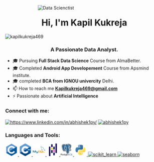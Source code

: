 <img align="right" alt="Data Scienctist" width="400" src="https://media3.giphy.com/media/qgQUggAC3Pfv687qPC/giphy.gif"/>
<h1 align="center">Hi, I'm Kapil Kukreja</h1>
<p align="left"> <img src="https://komarev.com/ghpvc/?username=kapilkukreja469&label=Profile%20views&color=0e75b6&style=flat" alt="kapilkukreja469" /> </p>
<h3 align="center">A Passionate Data Analyst.</h3>

- 🎓 Pursuing **Full Stack Data Science** Course from AlmaBetter.
- 🎓 Completed **Android App Developement** Course from Apsmind institute.
- 🎓 completed **BCA from IGNOU univercity** Delhi.
- 📫 How to reach me **Kapilkukreja469@gmail.com**
- ⚡ Passionate about **Artificial Intelligence**

<h3 align="left">Connect with me:</h3>
<p align="left">
<a href="https://linkedin.com/in/kapil-kukreja-7b2ab5121//" target="blank"><img align="center" src="https://raw.githubusercontent.com/rahuldkjain/github-profile-readme-generator/master/src/images/icons/Social/linked-in-alt.svg" alt="https://www.linkedin.com/in/abhishek1py/" height="30" width="40" /></a>
<a href="https://www.hackerrank.com/profile/kapilarora469" target="blank"><img align="center" src="https://raw.githubusercontent.com/rahuldkjain/github-profile-readme-generator/master/src/images/icons/Social/hackerrank.svg" alt="abhishek1py" height="30" width="40" /></a>
</p>

<h3 align="left">Languages and Tools:</h3>
<p align="left"> <a href="https://www.cprogramming.com/" target="_blank" rel="noreferrer"> <img src="https://raw.githubusercontent.com/devicons/devicon/master/icons/c/c-original.svg" alt="c" width="40" height="40"/> </a> <a href="https://www.w3schools.com/cpp/" target="_blank" rel="noreferrer"> <img src="https://raw.githubusercontent.com/devicons/devicon/master/icons/cplusplus/cplusplus-original.svg" alt="cplusplus" width="40" height="40"/> </a>   <a href="https://www.mysql.com/" target="_blank" rel="noreferrer"> <img src="https://raw.githubusercontent.com/devicons/devicon/master/icons/mysql/mysql-original-wordmark.svg" alt="mysql" width="40" height="40"/> </a> 
<a href="https://pandas.pydata.org/" target="_blank" rel="noreferrer"> <img src="https://raw.githubusercontent.com/devicons/devicon/2ae2a900d2f041da66e950e4d48052658d850630/icons/pandas/pandas-original.svg" alt="pandas" width="40" height="40"/> </a> <a href="https://www.postgresql.org" target="_blank" rel="noreferrer"> <img src="https://raw.githubusercontent.com/devicons/devicon/master/icons/postgresql/postgresql-original-wordmark.svg" alt="postgresql" width="40" height="40"/> </a> <a href="https://www.python.org" target="_blank" rel="noreferrer"> <img src="https://raw.githubusercontent.com/devicons/devicon/master/icons/python/python-original.svg" alt="python" width="40" height="40"/> </a> <a href="https://scikit-learn.org/" target="_blank" rel="noreferrer"> <img src="https://upload.wikimedia.org/wikipedia/commons/0/05/Scikit_learn_logo_small.svg" alt="scikit_learn" width="40" height="40"/> </a> <a href="https://seaborn.pydata.org/" target="_blank" rel="noreferrer"> <img src="https://seaborn.pydata.org/_images/logo-mark-lightbg.svg" alt="seaborn" width="40" height="40"/> </a> </p>

